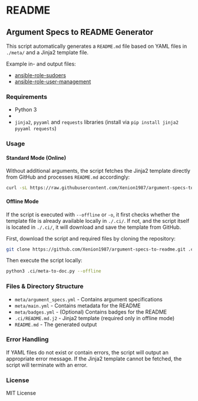 # README

## Argument Specs to README Generator

This script automatically generates a `README.md` file based on YAML files in `./meta/` and a Jinja2 template file.

Example in- and output files:

 - [ansible-role-sudoers](https://github.com/Xenion1987/ansible-role-sudoers)
 - [ansible-role-user-management](https://github.com/Xenion1987/ansible-role-user-management)

### Requirements

- Python 3
- 
- `jinja2`, `pyyaml` and `requests` libraries (install via `pip install jinja2 pyyaml requests`)

### Usage

#### Standard Mode (Online)

Without additional arguments, the script fetches the Jinja2 template directly from GitHub and processes `README.md` accordingly:

```bash
curl -sL https://raw.githubusercontent.com/Xenion1987/argument-specs-to-readme/main/meta-to-doc.py | python3
```

#### Offline Mode

If the script is executed with `--offline` or `-o`, it first checks whether the template file is already available locally in `./.ci/`. If not, and the script itself is located in `./.ci/`, it will download and save the template from GitHub.

First, download the script and required files by cloning the repository:

```bash
git clone https://github.com/Xenion1987/argument-specs-to-readme.git .ci
```

Then execute the script locally:

```bash
python3 .ci/meta-to-doc.py --offline
```

### Files & Directory Structure

- `meta/argument_specs.yml` - Contains argument specifications
- `meta/main.yml` - Contains metadata for the README
- `meta/badges.yml` - (Optional) Contains badges for the README
- `.ci/README.md.j2` - Jinja2 template (required only in offline mode)
- `README.md` - The generated output

### Error Handling

If YAML files do not exist or contain errors, the script will output an appropriate error message. If the Jinja2 template cannot be fetched, the script will terminate with an error.

### License

MIT License

